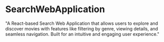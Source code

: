 # SearchWebApplication
"A React-based Search Web Application that allows users to explore and discover movies with features like filtering by genre, viewing details, and seamless navigation. Built for an intuitive and engaging user experience."
